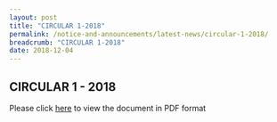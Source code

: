 ```yaml
---
layout: post
title: "CIRCULAR 1-2018"
permalink: /notice-and-announcements/latest-news/circular-1-2018/
breadcrumb: "CIRCULAR 1-2018"
date: 2018-12-04
---
```


CIRCULAR 1 - 2018
---
Please click [here](/files/page1.pdf) to view the document in PDF format 
